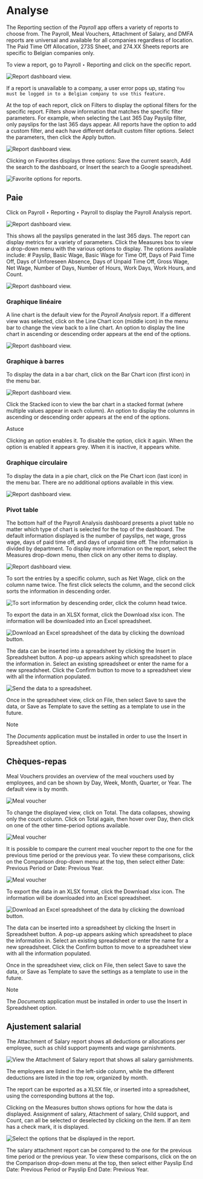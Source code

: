 # Analyse

The Reporting section of the _Payroll_ app offers a variety of reports to
choose from. The Payroll, Meal Vouchers, Attachment of Salary, and DMFA
reports are universal and available for all companies regardless of location.
The Paid Time Off Allocation, 273S Sheet, and 274.XX Sheets reports are
specific to Belgian companies only.

To view a report, go to Payroll ‣ Reporting and click on the specific report.

![Report dashboard view.](../../../_images/reports.png)

If a report is unavailable to a company, a user error pops up, stating `You
must be logged in to a Belgian company to use this feature.`

At the top of each report, click on Filters to display the optional filters
for the specific report. Filters show information that matches the specific
filter parameters. For example, when selecting the Last 365 Day Payslip
filter, only payslips for the last 365 days appear. All reports have the
option to add a custom filter, and each have different default custom filter
options. Select the parameters, then click the Apply button.

![Report dashboard view.](../../../_images/custom-filter1.png)

Clicking on Favorites displays three options: Save the current search, Add the
search to the dashboard, or Insert the search to a Google spreadsheet.

![Favorite options for reports.](../../../_images/favorites.png)

## Paie

Click on Payroll ‣ Reporting ‣ Payroll to display the Payroll Analysis report.

![Report dashboard view.](../../../_images/payroll-report.png)

This shows all the payslips generated in the last 365 days. The report can
display metrics for a variety of parameters. Click the Measures box to view a
drop-down menu with the various options to display. The options available
include: # Payslip, Basic Wage, Basic Wage for Time Off, Days of Paid Time
Off, Days of Unforeseen Absence, Days of Unpaid Time Off, Gross Wage, Net
Wage, Number of Days, Number of Hours, Work Days, Work Hours, and Count.

![Report dashboard view.](../../../_images/measures1.png)

### Graphique linéaire

A line chart is the default view for the _Payroll Analysis_ report. If a
different view was selected, click on the Line Chart icon (middle icon) in the
menu bar to change the view back to a line chart. An option to display the
line chart in ascending or descending order appears at the end of the options.

![Report dashboard view.](../../../_images/line-chart.png)

### Graphique à barres

To display the data in a bar chart, click on the Bar Chart icon (first icon)
in the menu bar.

![Report dashboard view.](../../../_images/bar-chart.png)

Click the Stacked icon to view the bar chart in a stacked format (where
multiple values appear in each column). An option to display the columns in
ascending or descending order appears at the end of the options.

Astuce

Clicking an option enables it. To disable the option, click it again. When the
option is enabled it appears grey. When it is inactive, it appears white.

### Graphique circulaire

To display the data in a pie chart, click on the Pie Chart icon (last icon) in
the menu bar. There are no additional options available in this view.

![Report dashboard view.](../../../_images/pie-chart.png)

### Pivot table

The bottom half of the Payroll Analysis dashboard presents a pivot table no
matter which type of chart is selected for the top of the dashboard. The
default information displayed is the number of payslips, net wage, gross wage,
days of paid time off, and days of unpaid time off. The information is divided
by department. To display more information on the report, select the Measures
drop-down menu, then click on any other items to display.

![Report dashboard view.](../../../_images/measures-bottom.png)

To sort the entries by a specific column, such as Net Wage, click on the
column name twice. The first click selects the column, and the second click
sorts the information in descending order.

![To sort information by descending order, click the column head
twice.](../../../_images/net-wage.png)

To export the data in an XLSX format, click the Download xlsx icon. The
information will be downloaded into an Excel spreadsheet.

![Download an Excel spreadsheet of the data by clicking the download
button.](../../../_images/export1.png)

The data can be inserted into a spreadsheet by clicking the Insert in
Spreadsheet button. A pop-up appears asking which spreadsheet to place the
information in. Select an existing spreadsheet or enter the name for a new
spreadsheet. Click the Confirm button to move to a spreadsheet view with all
the information populated.

![Send the data to a spreadsheet.](../../../_images/spreadsheet.png)

Once in the spreadsheet view, click on File, then select Save to save the
data, or Save as Template to save the setting as a template to use in the
future.

Note

The _Documents_ application must be installed in order to use the Insert in
Spreadsheet option.

## Chèques-repas

Meal Vouchers provides an overview of the meal vouchers used by employees, and
can be shown by Day, Week, Month, Quarter, or Year. The default view is by
month.

![Meal voucher](../../../_images/meal-vouchers.png)

To change the displayed view, click on Total. The data collapses, showing only
the count column. Click on Total again, then hover over Day, then click on one
of the other time-period options available.

![Meal voucher](../../../_images/voucher-day.png)

It is possible to compare the current meal voucher report to the one for the
previous time period or the previous year. To view these comparisons, click on
the Comparison drop-down menu at the top, then select either Date: Previous
Period or Date: Previous Year.

![Meal voucher](../../../_images/meal-comparison.png)

To export the data in an XLSX format, click the Download xlsx icon. The
information will be downloaded into an Excel spreadsheet.

![Download an Excel spreadsheet of the data by clicking the download
button.](../../../_images/voucher-download.png)

The data can be inserted into a spreadsheet by clicking the Insert in
Spreadsheet button. A pop-up appears asking which spreadsheet to place the
information in. Select an existing spreadsheet or enter the name for a new
spreadsheet. Click the Confirm button to move to a spreadsheet view with all
the information populated.

Once in the spreadsheet view, click on File, then select Save to save the
data, or Save as Template to save the settings as a template to use in the
future.

Note

The _Documents_ application must be installed in order to use the Insert in
Spreadsheet option.

## Ajustement salarial

The Attachment of Salary report shows all deductions or allocations per
employee, such as child support payments and wage garnishments.

![View the Attachment of Salary report that shows all salary
garnishments.](../../../_images/attachment-of-salary.png)

The employees are listed in the left-side column, while the different
deductions are listed in the top row, organized by month.

The report can be exported as a XLSX file, or inserted into a spreadsheet,
using the corresponding buttons at the top.

Clicking on the Measures button shows options for how the data is displayed.
Assignment of salary, Attachment of salary, Child support, and Count, can all
be selected or deselected by clicking on the item. If an item has a check
mark, it is displayed.

![Select the options that be displayed in the
report.](../../../_images/attachment-measures.png)

The salary attachment report can be compared to the one for the previous time
period or the previous year. To view these comparisons, click on the on the
Comparison drop-down menu at the top, then select either Payslip End Date:
Previous Period or Payslip End Date: Previous Year.

